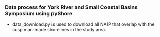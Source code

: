 ### Data process for York River and Small Coastal Basins Symposium using pyShore

- data_download.py is used to download all NAIP that overlap with the cusp man-made shorelines in the study area.